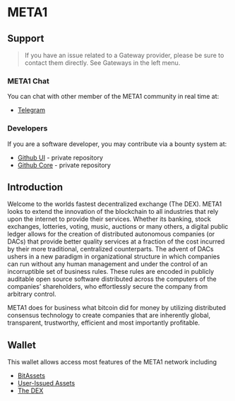 # META1

## Support

>If you have an issue related to a Gateway provider, please be sure to contact them directly. See Gateways in the left menu.

### META1 Chat
You can chat with other member of the META1 community in real time at:

- [Telegram](https://t.me/meta1exchange)

### Developers
If you are a software developer, you may contribute via a bounty system at:

- [Github UI](https://github.com/meta-source/meta-ui) - private repository
- [Github Core](https://github.com/meta-source/meta-core) - private repository

## Introduction
Welcome to the worlds fastest decentralized exchange (The DEX).
META1 looks to extend the innovation of the blockchain to all industries
that rely upon the internet to provide their services. Whether its banking,
stock exchanges, lotteries, voting, music, auctions or many others, a digital
public ledger allows for the creation of distributed autonomous companies (or
DACs) that provide better quality services at a fraction of the cost incurred by
their more traditional, centralized counterparts. The advent of DACs ushers in a
new paradigm in organizational structure in which companies can run without any
human management and under the control of an incorruptible set of business
rules. These rules are encoded in publicly auditable open source software
distributed across the computers of the companies’ shareholders, who
effortlessly secure the company from arbitrary control.

META1 does for business what bitcoin did for money by utilizing distributed
consensus technology to create companies that are inherently global,
transparent, trustworthy, efficient and most importantly profitable.

## Wallet
This wallet allows access most features of the META1 network including

- [BitAssets](/help/assets/mpa)
- [User-Issued Assets](/help/assets/uia)
- [The DEX](/help/dex/introduction)
